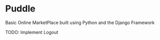 # Puddle
Basic Online MarketPlace built using Python and the Django Framework 

TODO: Implement Logout

